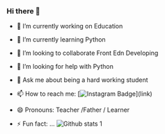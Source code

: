 ### Hi there 👋



- 🔭 I’m currently working on Education
- 🌱 I’m currently learning Python
- 👯 I’m looking to collaborate Front Edn Developing
- 🤔 I’m looking for help with Python
- 💬 Ask me about being a hard working student
- 📫 How to reach me: [![Instagram Badge](https://img.shields.io/badge/-Instagram-C13584?style=flat-quare&labelColor=C13584&logo=instagram&logoColor=white&link=[link](https://www.instagram.com/ahmet_akkus_15/))](link) 


- 😄 Pronouns: Teacher /Father / Learner
- ⚡ Fun fact: ...
![Github stats 1](https://github-readme-stats.vercel.app/api?username=kullanıcıadınız&show_icons=true&theme=gradient) 
